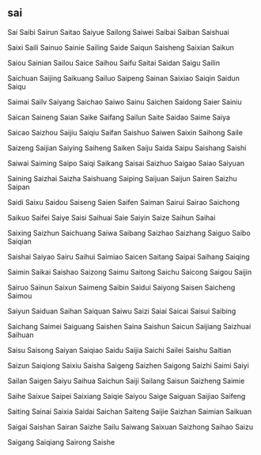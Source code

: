 sai
---

Sai Saibi Sairun Saitao Saiyue Sailong Saiwei Saibai Saiban Saishuai

Saixi Saili Sainuo Sainie Sailing Saide Saiqun Saisheng Saixian Saikun

Saiou Sainian Sailou Saice Saihou Saifu Saitai Saidan Saigu Sailin

Saichuan Saijing Saikuang Sailuo Saipeng Sainan Saixiao Saiqin Saidun Saiqu

Saimai Sailv Saiyang Saichao Saiwo Sainu Saichen Saidong Saier Sainiu

Saican Saineng Saian Saike Saifang Sailun Saite Saidao Saime Saiya

Saicao Saizhou Saijiu Saiqiu Saifan Saishuo Saiwen Saixin Saihong Saile

Saizeng Saijian Saiying Saiheng Saiken Saiju Saida Saipu Saishang Saishi

Saiwai Saiming Saipo Saiqi Saikang Saisai Saizhuo Saigao Saiao Saiyuan

Saining Saizhai Saizha Saishuang Saiping Saijuan Saijun Sairen Saizhu Saipan

Saidi Saixu Saidou Saiseng Saien Saifen Saiman Sairui Sairao Saichong

Saikuo Saifei Saiye Saisi Saihuai Saie Saiyin Saize Saihun Saihai

Saixing Saizhun Saichuang Saiwa Saibang Saizhao Saizhang Saiguo Saibo   Saiqian

Saishai Saiyao Sairu Saihui Saimiao Saicen Saitang Saipai Saihang Saiqing

Saimin Saikai Saishao Saizong Saimu Saitong Saichu Saicong Saigou Saijin

Sairuo Sainun Saixun Saimeng Saibin Saidui Saiyong Saisen Saicheng Saimou

Saiyun Saiduan Saihan Saiquan Saiwu Saizi Saiai Saicai Saisui Saibing

Saichang Saimei Saiguang Saishen Saina Saishun Saicun Saijiang Saizhuai Saihuan

Saisu Saisong Saiyan Saiqiao Saidu Saijia Saichi Sailei Saishu Saitian

Saizun Saiqiong Saixiu Saisha Saigeng Saizhen Saigong Saizhi Saimi Saiyi

Sailan Saigen Saiyu Saihua Saichun Saiji Sailang Saisun Saizheng Saimie

Saihe Saixue Saipei Saixiang Saiqie Saiyou Saige Saiguan Saijiao Saifeng

Saiting Sainai Saixia Saidai Saichan Saiteng Saijie Saizhan Saimian Saikuan

Saigai Saishan Sairan Saizhe Sailu Saiwang Saixuan Saizhong Saihao Saizu

Saigang Saiqiang Sairong Saishe 